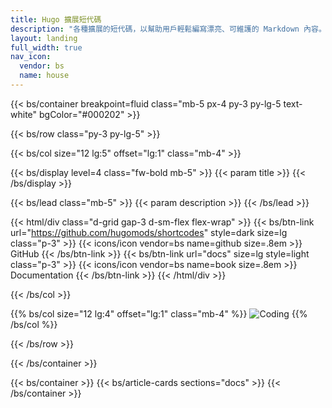 ```yaml
---
title: Hugo 擴展短代碼
description: "各種擴展的短代碼，以幫助用戶輕鬆編寫漂亮、可維護的 Markdown 內容。"
layout: landing
full_width: true
nav_icon:
  vendor: bs
  name: house
---
```


{{< bs/container breakpoint=fluid class="mb-5 px-4 py-3 py-lg-5 text-white" bgColor="#000202" >}}

{{< bs/row class="py-3 py-lg-5" >}}

{{< bs/col size="12 lg:5" offset="lg:1" class="mb-4" >}}

{{< bs/display level=4 class="fw-bold mb-5" >}}
  {{< param title >}}
{{< /bs/display >}}

{{< bs/lead class="mb-5" >}}
  {{< param description >}}
{{< /bs/lead >}}

{{< html/div class="d-grid gap-3 d-sm-flex flex-wrap" >}}
  {{< bs/btn-link url="https://github.com/hugomods/shortcodes" style=dark size=lg class="p-3" >}}
    {{< icons/icon vendor=bs name=github size=.8em >}} GitHub
  {{< /bs/btn-link >}}
  {{< bs/btn-link url="docs" size=lg style=light class="p-3" >}}
    {{< icons/icon vendor=bs name=book size=.8em >}} Documentation
  {{< /bs/btn-link >}}
{{< /html/div >}}

{{< /bs/col >}}

{{% bs/col size="12 lg:4" offset="lg:1" class="mb-4" %}}
![Coding](/images/hacker.jpg)
{{% /bs/col %}}

{{< /bs/row >}}

{{< /bs/container >}}

{{< bs/container >}}
{{< bs/article-cards sections="docs" >}}
{{< /bs/container >}}
